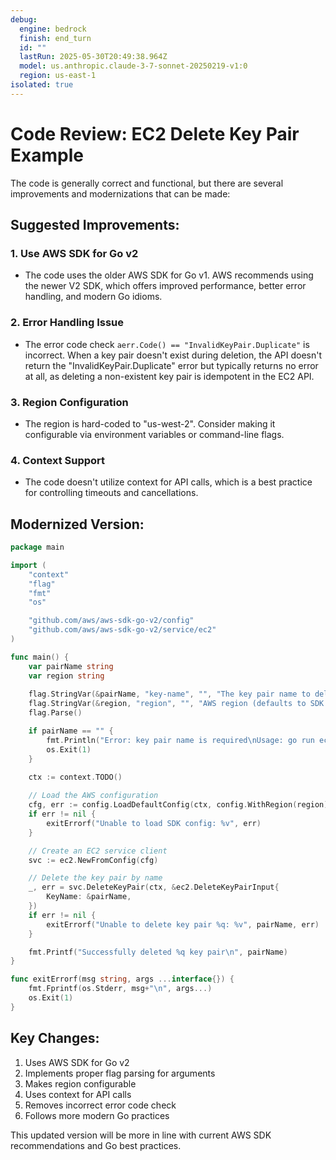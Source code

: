```yaml
---
debug:
  engine: bedrock
  finish: end_turn
  id: ""
  lastRun: 2025-05-30T20:49:38.964Z
  model: us.anthropic.claude-3-7-sonnet-20250219-v1:0
  region: us-east-1
isolated: true
---
```

# Code Review: EC2 Delete Key Pair Example

The code is generally correct and functional, but there are several improvements and modernizations that can be made:

## Suggested Improvements:

### 1. Use AWS SDK for Go v2
- The code uses the older AWS SDK for Go v1. AWS recommends using the newer V2 SDK, which offers improved performance, better error handling, and modern Go idioms.

### 2. Error Handling Issue
- The error code check `aerr.Code() == "InvalidKeyPair.Duplicate"` is incorrect. When a key pair doesn't exist during deletion, the API doesn't return the "InvalidKeyPair.Duplicate" error but typically returns no error at all, as deleting a non-existent key pair is idempotent in the EC2 API.

### 3. Region Configuration
- The region is hard-coded to "us-west-2". Consider making it configurable via environment variables or command-line flags.

### 4. Context Support
- The code doesn't utilize context for API calls, which is a best practice for controlling timeouts and cancellations.

## Modernized Version:

```go
package main

import (
    "context"
    "flag"
    "fmt"
    "os"

    "github.com/aws/aws-sdk-go-v2/config"
    "github.com/aws/aws-sdk-go-v2/service/ec2"
)

func main() {
    var pairName string
    var region string
    
    flag.StringVar(&pairName, "key-name", "", "The key pair name to delete")
    flag.StringVar(&region, "region", "", "AWS region (defaults to SDK config)")
    flag.Parse()

    if pairName == "" {
        fmt.Println("Error: key pair name is required\nUsage: go run ec2_delete_keypair.go -key-name KEY_PAIR_NAME [-region REGION]")
        os.Exit(1)
    }

    ctx := context.TODO()
    
    // Load the AWS configuration
    cfg, err := config.LoadDefaultConfig(ctx, config.WithRegion(region))
    if err != nil {
        exitErrorf("Unable to load SDK config: %v", err)
    }

    // Create an EC2 service client
    svc := ec2.NewFromConfig(cfg)

    // Delete the key pair by name
    _, err = svc.DeleteKeyPair(ctx, &ec2.DeleteKeyPairInput{
        KeyName: &pairName,
    })
    if err != nil {
        exitErrorf("Unable to delete key pair %q: %v", pairName, err)
    }

    fmt.Printf("Successfully deleted %q key pair\n", pairName)
}

func exitErrorf(msg string, args ...interface{}) {
    fmt.Fprintf(os.Stderr, msg+"\n", args...)
    os.Exit(1)
}
```

## Key Changes:

1. Uses AWS SDK for Go v2
2. Implements proper flag parsing for arguments
3. Makes region configurable
4. Uses context for API calls
5. Removes incorrect error code check
6. Follows more modern Go practices

This updated version will be more in line with current AWS SDK recommendations and Go best practices.